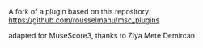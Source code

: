 A fork of a plugin based on this repository:
https://github.com/rousselmanu/msc_plugins

adapted for MuseScore3, thanks to Ziya Mete Demircan
